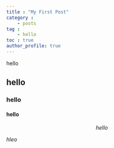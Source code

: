 ```yaml
---
title : "My First Post"
category :
    - posts
tag :
    - hello
toc : true
author_profile: true
---
```


hello

## hello

### hello

#### hello

$$hello$$

$hleo$